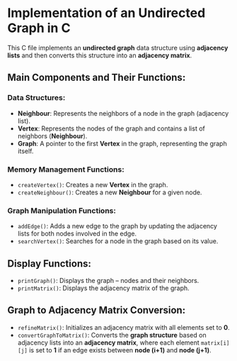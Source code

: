 # Implementation of an Undirected Graph in C

This C file implements an **undirected graph** data structure using **adjacency lists** and then converts this structure into an **adjacency matrix**.

## Main Components and Their Functions:

### Data Structures:
- **Neighbour**: Represents the neighbors of a node in the graph (adjacency list).
- **Vertex**: Represents the nodes of the graph and contains a list of neighbors (**Neighbour**).
- **Graph**: A pointer to the first **Vertex** in the graph, representing the graph itself.

### Memory Management Functions:
- `createVertex()`: Creates a new **Vertex** in the graph.
- `createNeighbour()`: Creates a new **Neighbour** for a given node.

### Graph Manipulation Functions:
- `addEdge()`: Adds a new edge to the graph by updating the adjacency lists for both nodes involved in the edge.
- `searchVertex()`: Searches for a node in the graph based on its value.

## Display Functions:

- `printGraph()`: Displays the graph – nodes and their neighbors.
- `printMatrix()`: Displays the adjacency matrix of the graph.

## Graph to Adjacency Matrix Conversion:

- `refineMatrix()`: Initializes an adjacency matrix with all elements set to **0**.
- `convertGraphToMatrix()`: Converts the **graph structure** based on adjacency lists into an **adjacency matrix**, where each element `matrix[i][j]` is set to **1** if an edge exists between **node (i+1)** and **node (j+1)**.
